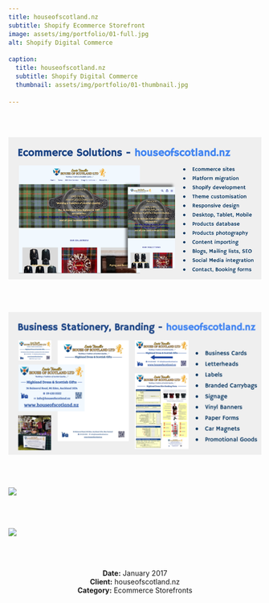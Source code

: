 ```yaml
---
title: houseofscotland.nz
subtitle: Shopify Ecommerce Storefront
image: assets/img/portfolio/01-full.jpg
alt: Shopify Digital Commerce

caption:
  title: houseofscotland.nz
  subtitle: Shopify Digital Commerce
  thumbnail: assets/img/portfolio/01-thumbnail.jpg

---
```

<br/><br />

<div><img src="assets/img/portfolio/hos-website.jpg" style="width:700px;margin:auto;"/></div>

<br/><br />

<div><img src="assets/img/portfolio/hos-marketing.jpg" style="width:700px;margin:auto;"/></div>

<br/><br />

<div><img src="assets/img/portfolio/hos-website-main-page-desktop-version.png" style="width:700px;margin:auto;"/></div>

<br/><br />

<div><img src="assets/img/portfolio/hos-website-main-page-mobile-version.png" style="width:340px;margin:auto;"/></div>







<br/><br />

<!--{:.list-inline}-->
<div style="width:100%;text-align:center;">
<strong>Date:</strong> January 2017<br />
<strong>Client:</strong> houseofscotland.nz<br />
<strong>Category:</strong> Ecommerce Storefronts<br />
</div>